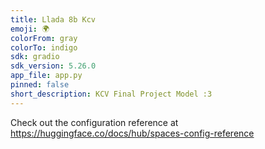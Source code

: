 ```yaml
---
title: Llada 8b Kcv
emoji: 🌍
colorFrom: gray
colorTo: indigo
sdk: gradio
sdk_version: 5.26.0
app_file: app.py
pinned: false
short_description: KCV Final Project Model :3
---
```


Check out the configuration reference at https://huggingface.co/docs/hub/spaces-config-reference

